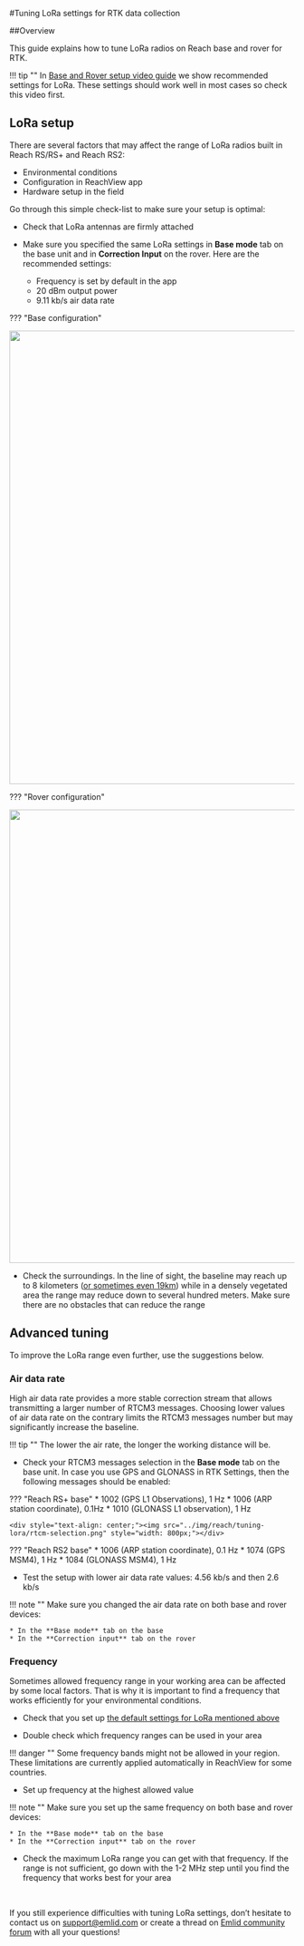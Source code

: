 #Tuning LoRa settings for RTK data collection

##Overview

This guide explains how to tune LoRa radios on Reach base and rover for RTK.

!!! tip ""
	In [Base and Rover setup video guide](https://youtu.be/4GfUDoDwEAE) we show recommended settings for LoRa. These settings should work well in most cases so check this video first.

## LoRa setup

There are several factors that may affect the range of LoRa radios built in Reach RS/RS+ and Reach RS2:

* Environmental conditions
* Configuration in ReachView app
* Hardware setup in the field

Go through this simple check-list to make sure your setup is optimal:

* Check that LoRa antennas are firmly attached

* Make sure you specified the same LoRa settings in **Base mode** tab on the base unit and in **Correction Input** on the rover. Here are the recommended settings:
	- Frequency is set by default in the app
    - 20 dBm output power
    - 9.11 kb/s air data rate

??? "Base configuration"
    <div style="text-align: center;"><img src="../img/reach/tuning-lora/base-mode.png" style="width: 800px;"></div>

??? "Rover configuration"
    <div style="text-align: center;"><img src="../img/reach/tuning-lora/correction-input.png" style="width: 800px;"></div>

* Check the surroundings. In the line of sight, the baseline may reach up to 8 kilometers ([or sometimes even 19km](https://emlid.com/reach-rs-integrated-radio-hits-19-2-km-baseline/)) while in a densely vegetated area the range may reduce down to several hundred meters. Make sure there are no obstacles that can reduce the range

## Advanced tuning

To improve the LoRa range even further, use the suggestions below.

### Air data rate

High air data rate provides a more stable correction stream that allows transmitting a larger number of RTCM3 messages. Choosing lower values of air data rate on the contrary limits the RTCM3 messages number but may significantly increase the baseline.

!!! tip ""
    The lower the air rate, the longer the working distance will be.

* Check your RTCM3 messages selection in the **Base mode** tab on the base unit. In case you use GPS and GLONASS in RTK Settings, then the following messages should be enabled:

??? "Reach RS+ base"
    * 1002 (GPS L1 Observations), 1 Hz
    * 1006 (ARP station coordinate), 0.1Hz
    * 1010 (GLONASS L1 observation), 1 Hz
    
    <div style="text-align: center;"><img src="../img/reach/tuning-lora/rtcm-selection.png" style="width: 800px;"></div>

??? "Reach RS2 base"
    * 1006 (ARP station coordinate), 0.1 Hz
    * 1074 (GPS MSM4), 1 Hz
    * 1084 (GLONASS MSM4), 1 Hz

* Test the setup with lower air data rate values: 4.56 kb/s and then 2.6 kb/s

!!! note ""
    Make sure you changed the air data rate on both base and rover devices: 

    * In the **Base mode** tab on the base 
    * In the **Correction input** tab on the rover

### Frequency

Sometimes allowed frequency range in your working area can be affected by some local factors. That is why it is important to find a frequency that works efficiently for your environmental conditions.

* Check that you set up [the default settings for LoRa mentioned above](#lora-setup)

* Double check which frequency ranges can be used in your area

!!! danger ""
	Some frequency bands might not be allowed in your region. These limitations are currently applied automatically in ReachView for some countries.

* Set up frequency at the highest allowed value

!!! note ""
	Make sure you set up the same frequency on both base and rover devices:
    
    * In the **Base mode** tab on the base 
    * In the **Correction input** tab on the rover

* Check the maximum LoRa range you can get with that frequency. If the range is not sufficient, go down with the 1-2 MHz step until you find the frequency that works best for your area

<br>

If you still experience difficulties with tuning LoRa settings, don’t hesitate to contact us on support@emlid.com or create a thread on [Emlid community forum](https://community.emlid.com) with all your questions!
